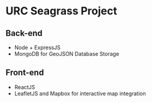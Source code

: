 # URC Seagrass Project

## Back-end
- Node + ExpressJS
- MongoDB for GeoJSON Database Storage

## Front-end
- ReactJS
- LeafletJS and Mapbox for interactive map integration
